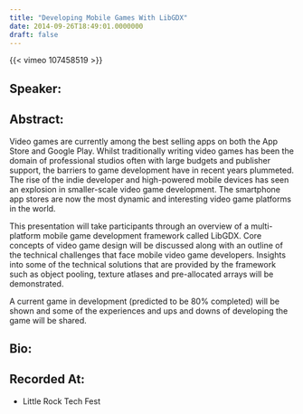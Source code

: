 ```yaml
---
title: "Developing Mobile Games With LibGDX"
date: 2014-09-26T18:49:01.0000000
draft: false
---
```


{{< vimeo 107458519 >}}

## Speaker:


## Abstract:

<p>Video games are currently among the best selling apps on both the App Store and Google Play. Whilst traditionally writing video games has been the domain of professional studios often with large budgets and publisher support, the barriers to game development have in recent years plummeted. The rise of the indie developer and high-powered mobile devices has seen an explosion in smaller-scale video game development. The smartphone app stores are now the most dynamic and interesting video game platforms in the world.</p>
<p>This presentation will take participants through an overview of a multi-platform mobile game development framework called LibGDX. Core concepts of video game design will be discussed along with an outline of the technical challenges that face mobile video game developers. Insights into some of the technical solutions that are provided by the framework such as object pooling, texture atlases and pre-allocated arrays will be demonstrated.</p>
<p>A current game in development (predicted to be 80% completed) will be shown and some of the experiences and ups and downs of developing the game will be shared.</p>

## Bio:


## Recorded At:

 - Little Rock Tech Fest

